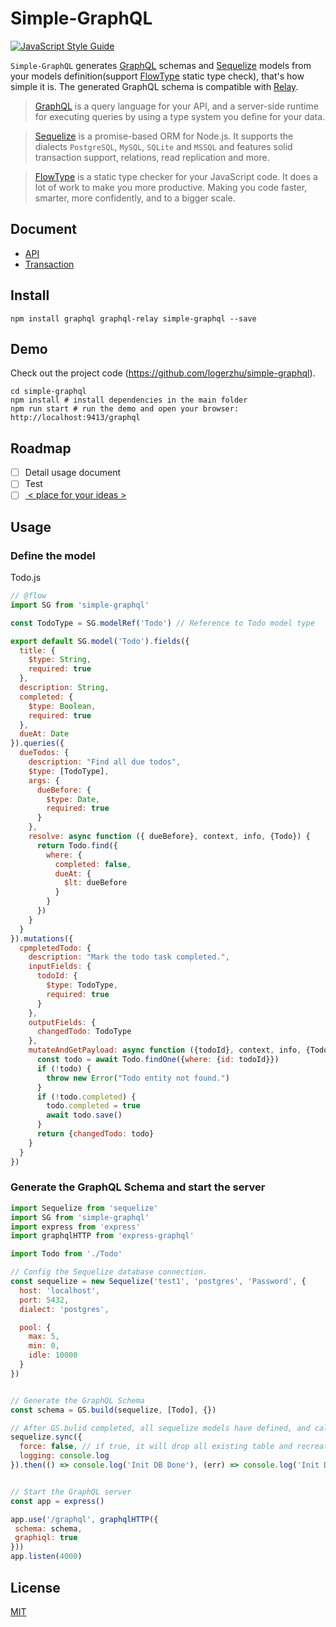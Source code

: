 # Simple-GraphQL

[![JavaScript Style Guide](https://img.shields.io/badge/code_style-standard-brightgreen.svg)](https://standardjs.com)

`Simple-GraphQL` generates [GraphQL](https://github.com/graphql/graphql-js) schemas and [Sequelize](http://docs.sequelizejs.com/en/v3/) models from your models definition(support [FlowType](https://flow.org/) static type check), that's how simple it is. The generated GraphQL schema is compatible with [Relay](https://facebook.github.io/relay/).

>[GraphQL](https://github.com/graphql/graphql-js) is a query language for your API, and a server-side runtime for executing queries by using a type system you define for your data. 

>[Sequelize](http://docs.sequelizejs.com/en/v3/) is a promise-based ORM for Node.js. It supports the dialects `PostgreSQL`, `MySQL`, `SQLite` and `MSSQL` and features solid transaction support, relations, read replication and more.

>[FlowType](https://flow.org/) is a static type checker for your JavaScript code. It does a lot of work to make you more productive. Making you code faster, smarter, more confidently, and to a bigger scale.

## Document

-   [API](https://github.com/logerzhu/simple-graphql/wiki/API)
-   [Transaction](https://github.com/logerzhu/simple-graphql/wiki/Transaction)

## Install

```shell
npm install graphql graphql-relay simple-graphql --save
```

## Demo

Check out the project code (<https://github.com/logerzhu/simple-graphql>).

```shell
cd simple-graphql
npm install # install dependencies in the main folder
npm run start # run the demo and open your browser: http://localhost:9413/graphql
```
## Roadmap
  - [ ] Detail usage document
  - [ ] Test
  - [ ] [ < place for your ideas > ](https://github.com/logerzhu/simple-graphql/issues/new)

## Usage

### Define the model

Todo.js

```javascript
// @flow
import SG from 'simple-graphql'

const TodoType = SG.modelRef('Todo') // Reference to Todo model type

export default SG.model('Todo').fields({
  title: {
    $type: String,
    required: true
  },
  description: String,
  completed: {
    $type: Boolean,
    required: true
  },
  dueAt: Date
}).queries({
  dueTodos: {
    description: "Find all due todos",
    $type: [TodoType],
    args: {
      dueBefore: {
        $type: Date,
        required: true
      }
    },
    resolve: async function ({ dueBefore}, context, info, {Todo}) {
      return Todo.find({
        where: {
          completed: false,
          dueAt: {
            $lt: dueBefore
          }
        }
      })
    }
  }
}).mutations({
  cpmpletedTodo: {
    description: "Mark the todo task completed.",
    inputFields: {
      todoId: {
        $type: TodoType,
        required: true
      }
    },
    outputFields: {
      changedTodo: TodoType
    },
    mutateAndGetPayload: async function ({todoId}, context, info, {Todo}) {
      const todo = await Todo.findOne({where: {id: todoId}})
      if (!todo) {
        throw new Error("Todo entity not found.")
      }
      if (!todo.completed) {
        todo.completed = true
        await todo.save()
      }
      return {changedTodo: todo}
    }
  }
})
```

### Generate the GraphQL Schema and start the server

```javascript
import Sequelize from 'sequelize'
import SG from 'simple-graphql'
import express from 'express'
import graphqlHTTP from 'express-graphql'

import Todo from './Todo'

// Config the Sequelize database connection.
const sequelize = new Sequelize('test1', 'postgres', 'Password', {
  host: 'localhost',
  port: 5432,
  dialect: 'postgres',

  pool: {
    max: 5,
    min: 0,
    idle: 10000
  }
})


// Generate the GraphQL Schema
const schema = GS.build(sequelize, [Todo], {}) 

// After GS.bulid completed, all sequelize models have defined, and call sequelize.sync will automatic create the schema in database.
sequelize.sync({
  force: false, // if true, it will drop all existing table and recreate all.
  logging: console.log
}).then(() => console.log('Init DB Done'), (err) => console.log('Init DB Fail', err))


// Start the GraphQL server
const app = express()

app.use('/graphql', graphqlHTTP({
 schema: schema,
 graphiql: true
}))
app.listen(4000)

```

## License

[MIT](https://github.com/logerzhu/simple-graphql/blob/master/LICENSE)
